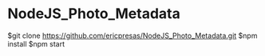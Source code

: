 # NodeJS_Photo_Metadata

$git clone https://github.com/ericpresas/NodeJS_Photo_Metadata.git
$npm install
$npm start
